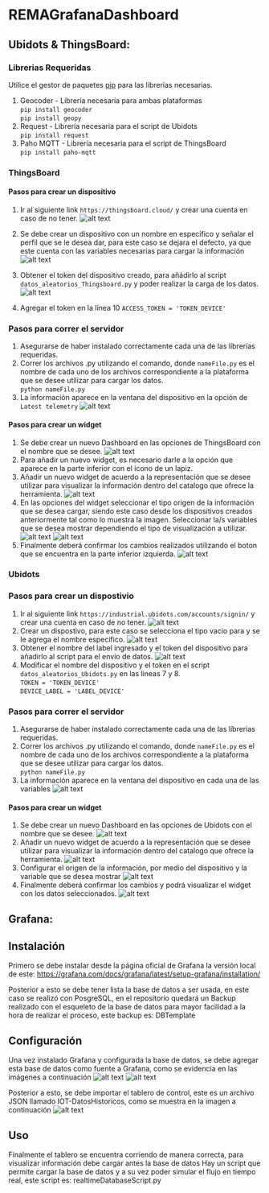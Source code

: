 # REMAGrafanaDashboard
## Ubidots & ThingsBoard:

### Librerias Requeridas
Utilice el gestor de paquetes [pip](https://pip.pypa.io/en/stable/) para las librerías necesarias.
1. Geocoder - Librería necesaria para ambas plataformas \
```pip install geocoder``` \
```pip install geopy```
1. Request - Librería necesaria para el script de Ubidots\
```pip install request```
1. Paho MQTT - Librería necesaria para el script de ThingsBoard\
```pip install paho-mqtt```

### ThingsBoard

#### Pasos para crear un dispositivo
1. Ir al siguiente link ```https://thingsboard.cloud/``` y crear una cuenta en caso de no tener. ![alt text](img/Login-Thingsboard.png)
1. Se debe crear un dispositivo con un nombre en especifico y señalar el perfil que se le desea dar, para este caso se dejara el defecto, ya que este cuenta con las variables necesarias para cargar la información
![alt text](img/Device-Creation-ThingsBoard.png)

2. Obtener el token del dispositivo creado, para añádirlo al script ```datos_aleatorios_Thingsboard.py``` y poder realizar la carga de los datos.
![alt text](img/Token-ThingsBoard.png)

3. Agregar el token en la línea 10 ```ACCESS_TOKEN = 'TOKEN_DEVICE'```
### Pasos para correr el servidor

1. Asegurarse de haber instalado correctamente cada una de las líbrerias requeridas.
1. Correr los archivos .py utilizando el comando, donde ```nameFile.py``` es el nombre de cada uno de los archivos correspondiente a la plataforma que se desee utilizar para cargar los datos. \
```python nameFile.py```
1. La información aparece en la ventana del dispositivo en la opción de ```Latest telemetry```
![alt text](img/Data-Thingsboard.png)


#### Pasos para crear un widget

1. Se debe crear un nuevo Dashboard en las opciones de ThingsBoard con el nombre que se desee.
![alt text](img/Dashboard-Thingsboard.png)
1. Para añadir un nuevo widget, es necesario darle a la opción que aparece en la parte inferior con el icono de un lapiz.
1. Añadir un nuevo widget de acuerdo a la representación que se desee utilizar para visualizar la información dentro del catalogo que ofrece la herramienta.
![alt text](img/Widget-thingsboard.png)
1. En las opciones del widget seleccionar el tipo origen de la información que se desea cargar, siendo este caso desde los dispositivos creados anteriormente tal como lo muestra la imagen. Seleccionar la/s variables que se desea mostrar dependiendo el tipo de visualización a utilizar.
![alt text](img/Alias-Thingsboard.png)
![alt text](img/DataCargada-thingsboard.png)
1. Finalmente deberá confirmar los cambios realizados utilizando el boton que se encuentra en la parte inferior izquierda.
![alt text](img/widgetcreado-thinsboard.png)

### Ubidots

### Pasos para crear un dispostivio

1. Ir al siguiente link ```https://industrial.ubidots.com/accounts/signin/``` y crear una cuenta en caso de no tener. ![alt text](img/cuenta-ubidots.png)
1. Crear un dispostivo, para este caso se selecciona el tipo vacio para y se le agrega el nombre especifico. ![alt text](img/createDevice-ubidots.png)
1. Obtener el nombre del label ingresado y el token del dispositivo para añadirlo al script para el envío de datos.
![alt text](img/token-ubidots.png)
1. Modificar el nombre del dispositivo y el token en el script ```datos_aleatorios_Ubidots.py``` en las lineas 7 y 8. \
```TOKEN = 'TOKEN_DEVICE'``` \
```DEVICE_LABEL = 'LABEL_DEVICE'```

### Pasos para correr el servidor

1. Asegurarse de haber instalado correctamente cada una de las líbrerias requeridas.
1. Correr los archivos .py utilizando el comando, donde ```nameFile.py``` es el nombre de cada uno de los archivos correspondiente a la plataforma que se desee utilizar para cargar los datos. \
```python nameFile.py```
1. La información aparece en la ventana del dispositivo en cada una de las variables
![alt text](img/cargadatos-ubidots.png)


#### Pasos para crear un widget

1. Se debe crear un nuevo Dashboard en las opciones de Ubidots con el nombre que se desee.
![alt text](img/createdashboard-ubidtos.png)
1. Añadir un nuevo widget de acuerdo a la representación que se desee utilizar para visualizar la información dentro del catalogo que ofrece la herramienta.
![alt text](img/addwidget-ubidtos.png)
1. Configurar el origen de la información, por medio del dispositivo y la variable que se desea mostrar
![alt text](img/variables-ubidtos.png)
1. Finalmente deberá confirmar los cambios y podrá visualizar el widget con los datos seleccionados.
![alt text](img/dashboardcreado-ubidots.png)

## Grafana:

## Instalación
Primero se debe instalar desde la página oficial de Grafana la versión local de este: https://grafana.com/docs/grafana/latest/setup-grafana/installation/

Posterior a esto se debe tener lista la base de datos a ser usada, en este caso se realizó con PosgreSQL, en el repositorio quedará un Backup realizado con el esqueleto de la base de datos para mayor facilidad a la hora de realizar el proceso, este backup es: DBTemplate

## Configuración
Una vez instalado Grafana y configurada la base de datos, se debe agregar esta base de datos como fuente a Grafana, como se evidencia en las imágenes a continuación
![alt text](img/DBConfig1.jpeg)
![alt text](img/DBConfig2.jpeg)

Posterior a esto, se debe importar el tablero de control, este es un archivo JSON llamado IOT-DatosHistoricos, como se muestra en la imagen a continuación
![alt text](img/ImportDashboard.jpeg)

## Uso
Finalmente el tablero se encuentra corriendo de manera correcta, para visualizar información debe cargar antes la base de datos
Hay un script que permite cargar la base de datos y a su vez poder simular el flujo en tiempo real, este script es: realtimeDatabaseScript.py






